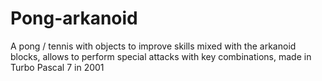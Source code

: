 # Pong-arkanoid
A pong / tennis with objects to improve skills mixed with the arkanoid blocks, allows to perform special attacks with key combinations, made in Turbo Pascal 7 in 2001
